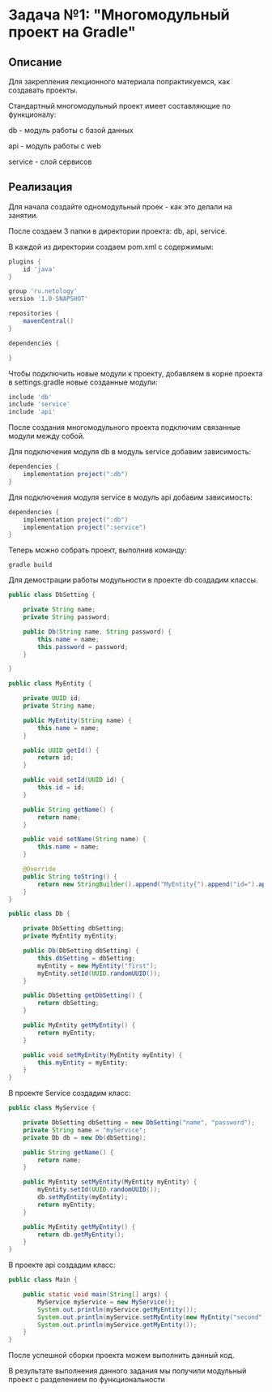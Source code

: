 # Задача №1: "Многомодульный проект на Gradle"

## Описание
Для закрепления лекционного материала попрактикуемся, как создавать проекты. 

Стандартный многомодульный проект имеет составляющие по функционалу:

db - модуль работы с базой данных

api - модуль работы с web

service - слой сервисов

## Реализация

Для начала создайте одномодульный проек - как это делали на занятии.

После создаем 3 папки в директории проекта: db, api, service.

В каждой из директории создаем pom.xml c содержимым:

```groovy
plugins {
    id 'java'
}

group 'ru.netology'
version '1.0-SNAPSHOT'

repositories {
    mavenCentral()
}

dependencies {

}
``` 

Чтобы подключить новые модули к проекту, добавляем в корне проекта в settings.gradle новые созданные модули:

```groovy
include 'db'
include 'service'
include 'api'
``` 

После создания многомодульного проекта подключим связанные модули между собой.
 
Для подключения модуля db в модуль  service добавим зависимость:

```groovy
dependencies {
    implementation project(":db")
}
```  

Для подключения модуля service в модуль api добавим зависимость:

```groovy
dependencies {
    implementation project(":db")
    implementation project(":service")
}
```

Теперь можно собрать проект, выполнив команду: 

```shell script
gradle build
``` 

Для демострации работы модульности в проекте db создадим классы.

```java
public class DbSetting {

    private String name;
    private String password;

    public Db(String name, String password) {
        this.name = name;
        this.password = password;
    }

}
```

```java
public class MyEntity {

    private UUID id;
    private String name;

    public MyEntity(String name) {
        this.name = name;
    }

    public UUID getId() {
        return id;
    }

    public void setId(UUID id) {
        this.id = id;
    }

    public String getName() {
        return name;
    }

    public void setName(String name) {
        this.name = name;
    }

    @Override
    public String toString() {
        return new StringBuilder().append("MyEntity{").append("id=").append(id).append(", name='").append(name).append('\'').append('}').toString();
    }
}
```

```java
public class Db {

    private DbSetting dbSetting;
    private MyEntity myEntity;

    public Db(DbSetting dbSetting) {
        this.dbSetting = dbSetting;
        myEntity = new MyEntity("first");
        myEntity.setId(UUID.randomUUID());
    }

    public DbSetting getDbSetting() {
        return dbSetting;
    }

    public MyEntity getMyEntity() {
        return myEntity;
    }

    public void setMyEntity(MyEntity myEntity) {
        this.myEntity = myEntity;
    }
}
```

В проекте Service создадим класс:

```java
public class MyService {

    private DbSetting dbSetting = new DbSetting("name", "password");
    private String name = "myService";
    private Db db = new Db(dbSetting);

    public String getName() {
        return name;
    }

    public MyEntity setMyEntity(MyEntity myEntity) {
        myEntity.setId(UUID.randomUUID());
        db.setMyEntity(myEntity);
        return myEntity;
    }

    public MyEntity getMyEntity() {
        return db.getMyEntity();
    }
}
```

В проекте api создадим класс:

```java
public class Main {

    public static void main(String[] args) {
        MyService myService = new MyService();
        System.out.println(myService.getMyEntity());
        System.out.println(myService.setMyEntity(new MyEntity("second")));
        System.out.println(myService.getMyEntity());
    }
}
```

После успешной сборки проекта можем выполнить данный код. 

В результате выполнения данного задания мы получили модульный проект с разделением по функциональности
